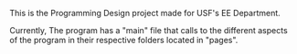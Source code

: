 This is the Programming Design project made for USF's EE Department.

Currently, The program has a "main" file that calls to the different aspects of the program in their respective folders located in "pages".
